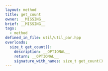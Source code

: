 ```yaml
---
layout: method
title: get_count
owner: __MISSING__
brief: __MISSING__
tags:
  - method
defined_in_file: util/util_par.hpp
overloads:
  size_t get_count():
    description: __OPTIONAL__
    return: __OPTIONAL__
    signature_with_names: size_t get_count()
---
```

